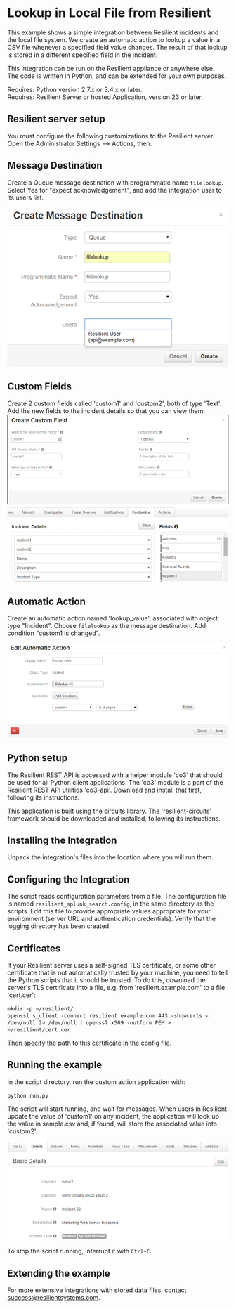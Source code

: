 Lookup in Local File from Resilient
===================================

This example shows a simple integration between Resilient incidents and
the local file system.  We create an automatic action to lookup a value in 
a CSV file whenever a specified field value changes. The result of that lookup
is stored in a different specified field in the incident.

This integration can be run on the Resilient appliance or anywhere else.  
The code is written in Python, and can be extended for your own purposes.

Requires: Python version 2.7.x or 3.4.x or later.<br/>
Requires: Resilient Server or hosted Application, version 23 or later.

## Resilient server setup

You must configure the following customizations to the Resilient server.
Open the Administrator Settings --> Actions, then:

## Message Destination

Create a Queue message destination with programmatic name `filelookup`.
Select Yes for "expect acknowledgement", and add the integration user
to its users list.

![Custom message destination](documentation/messagedestination.png)

## Custom Fields

Create 2 custom fields called 'custom1' and 'custom2', both of type
'Text'.  Add the new fields to the incident details so that you can
view them. 
![Custom Fields](documentation/customfield.png)
![Edit Incident Details](documentation/incidentdetails.png)

## Automatic Action

Create an automatic action named 'lookup_value', associated with object type
"Incident".  Choose `filelookup` as the message destination. Add condition
"custom1 is changed".

![Custom Automatic Action](documentation/automaticaction.png)

## Python setup

The Resilient REST API is accessed with a helper module 'co3' that should be
used for all Python client applications.  The 'co3' module is a part of the
Resilient REST API utilities 'co3-api'.  Download and install that first,
following its instructions.

This application is built using the circuits library.  The 'resilient-circuits' 
framework should be downloaded and installed, following its instructions.

## Installing the Integration

Unpack the integration's files into the location where you will run them.

## Configuring the Integration

The script reads configuration parameters from a file.
The configuration file is named `resilient_splunk_search.config`, in the same
directory as the scripts.  Edit this file to provide appropriate values
appropriate for your environment (server URL and authentication credentials).
Verify that the logging directory has been created.

## Certificates

If your Resilient server uses a self-signed TLS certificate, or some
other certificate that is not automatically trusted by your machine,
you need to tell the Python scripts that it should be trusted.
To do this, download the server's TLS certificate into a file,
e.g. from 'resilient.example.com' to a file 'cert.cer':

    mkdir -p ~/resilient/
    openssl s_client -connect resilient.example.com:443 -showcerts < /dev/null 2> /dev/null | openssl x509 -outform PEM > ~/resilient/cert.cer

Then specify the path to this certificate in the config file.


## Running the example

In the script directory, run the custom action application with:

    python run.py

The script will start running, and wait for messages.  When users in Resilient
update the value of 'custom1' on any incident, the application will look
up the value in sample.csv and, if found, will store the associated value
into 'custom2'. 

![Search Results](documentation/results.png)

To stop the script running, interrupt it with `Ctrl+C`.

## Extending the example

For more extensive integrations with stored data files, contact
[success@resilientsystems.com](success@resilientsystems.com).
